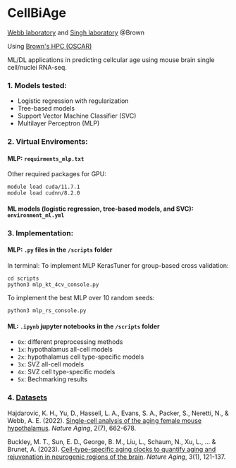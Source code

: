 # CellBiAge
[Webb laboratory](https://www.webblabatbrown.com/) and [Singh laboratory](https://rsinghlab.org/) @Brown

Using [Brown's HPC (OSCAR)](https://docs.ccv.brown.edu/oscar)

ML/DL applications in predicting cellcular age using mouse brain single cell/nuclei RNA-seq. 

### 1. Models tested:
- Logistic regression with regularization
- Tree-based models
- Support Vector Machine Classifier (SVC)
- Multilayer Perceptron (MLP) 

### 2. Virtual Enviroments:

#### MLP: ```requirments_mlp.txt```
Other required packages for GPU:
```
module load cuda/11.7.1
module load cudnn/8.2.0
```
#### ML models (logistic regression, tree-based models, and SVC): ```environment_ml.yml```

### 3. Implementation:
#### MLP: ```.py``` files in the ```/scripts``` folder
In terminal: 
To implement MLP KerasTuner for group-based cross validation: 
``` 
cd scripts
python3 mlp_kt_4cv_console.py
```
To implement the best MLP over 10 random seeds: 
```
python3 mlp_rs_console.py
```
#### ML: ```.ipynb``` jupyter notebooks in the ```/scripts``` folder
- ```0x```: different preprocessing methods
- ```1x```: hypothalamus all-cell models
- ```2x```: hypothalamus cell type-specific models
- ```3x```: SVZ all-cell models
- ```4x```: SVZ cell type-specific models
- ```5x```: Bechmarking results


### 4. [Datasets](https://drive.google.com/drive/folders/1AxRl1PlOIWvgR9lBwkHN-pPNbX9ELou_?usp=sharing)
Hajdarovic, K. H., Yu, D., Hassell, L. A., Evans, S. A., Packer, S., Neretti, N., & Webb, A. E. (2022). [Single-cell analysis of the aging female mouse hypothalamus](https://www.nature.com/articles/s43587-022-00246-4). *Nature Aging*, 2(7), 662-678.

Buckley, M. T., Sun, E. D., George, B. M., Liu, L., Schaum, N., Xu, L., ... & Brunet, A. (2023). [Cell-type-specific aging clocks to quantify aging and rejuvenation in neurogenic regions of the brain](https://www.nature.com/articles/s43587-022-00335-4).  *Nature Aging*, 3(1), 121-137.



